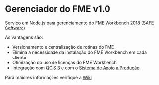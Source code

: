 ﻿# Gerenciador do FME v1.0

Serviço em Node.js para gerenciamento do FME Workbench 2018 ([SAFE Software](https://www.safe.com/))

As vantagens são:
* Versionamento e centralização de rotinas do FME
* Elimina a necessidade da instalação do FME Workbench em cada cliente
* Otimização do uso de licenças do FME Workbench
* Integração com [QGIS 3](https://www.qgis.org/) e com o [Sistema de Apoio a Produção](https://github.com/1cgeo/sap)

Para maiores informações verifique a [Wiki](https://github.com/1cgeo/fme_manager/wiki)

